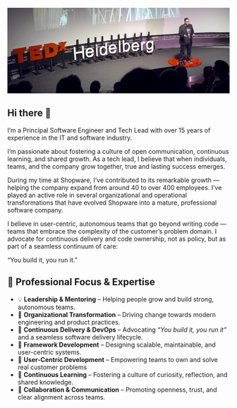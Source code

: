 ![Philipp Schuch at TEDx Heidelberg](profile_banner.jpg)

## Hi there 👋

I’m a Principal Software Engineer and Tech Lead with over 15 years of experience in the IT and software industry.

I’m passionate about fostering a culture of open communication, continuous learning, and shared growth. As a tech lead, I believe that when individuals, teams, and the company grow together, true and lasting success emerges.

During my time at Shopware, I’ve contributed to its remarkable growth — helping the company expand from around 40 to over 400 employees. I’ve played an active role in several organizational and operational transformations that have evolved Shopware into a mature, professional software company.

I believe in user-centric, autonomous teams that go beyond writing code — teams that embrace the complexity of the customer’s problem domain. I advocate for continuous delivery and code ownership, not as policy, but as part of a seamless continuum of care:  

“You build it, you run it.”

## 👤 **Professional Focus & Expertise**

- 💡 **Leadership & Mentoring** – Helping people grow and build strong, autonomous teams.
- 🧭 **Organizational Transformation** – Driving change towards modern engineering and product practices.
- 🚀 **Continuous Delivery & DevOps** – Advocating *“You build it, you run it”* and a seamless software delivery lifecycle.
- 🧩 **Framework Development** – Designing scalable, maintainable, and user-centric systems.
- 👥 **User-Centric Development** – Empowering teams to own and solve real customer problems  
- 🧠 **Continuous Learning** – Fostering a culture of curiosity, reflection, and shared knowledge.
- 🤝 **Collaboration & Communication** – Promoting openness, trust, and clear alignment across teams.
